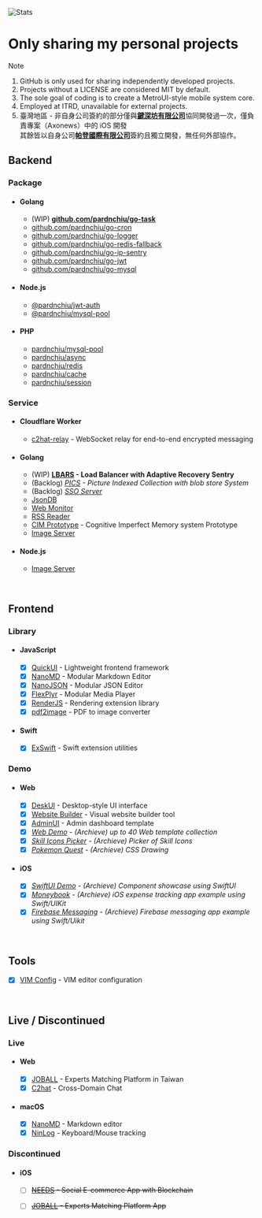![Stats](https://github-readme-stats-sigma-five.vercel.app/api?username=pardnchiu&show_icons=true&count_private=true)

# Only sharing my personal projects
> [!Note]
> 1. GitHub is only used for sharing independently developed projects.
> 2. Projects without a LICENSE are considered MIT by default.
> 3. The sole goal of coding is to create a MetroUI-style mobile system core.
> 4. Employed at ITRD, unavailable for external projects.
> 5. 臺灣地區 - 非自身公司簽約的部分僅與[**鍵深坊有限公司**](https://findbiz.nat.gov.tw/fts/query/QueryBar/queryInit.do?banNo=00248098)協同開發過一次，僅負責專案（Axonews）中的 iOS 開發<br>
>   其餘皆以自身公司[**帕登國際有限公司**](https://findbiz.nat.gov.tw/fts/query/QueryBar/queryInit.do?banNo=24924502)簽約且獨立開發，無任何外部協作。

## Backend
### Package
- #### Golang
  - (WIP) **[github.com/pardnchiu/go-task](https://github.com/pardnchiu/go-task)**
  - [github.com/pardnchiu/go-cron](https://pkg.go.dev/github.com/pardnchiu/go-cron)
  - [github.com/pardnchiu/go-logger](https://pkg.go.dev/github.com/pardnchiu/go-logger)
  - [github.com/pardnchiu/go-redis-fallback](https://pkg.go.dev/github.com/pardnchiu/go-redis-fallback)
  - [github.com/pardnchiu/go-ip-sentry](https://pkg.go.dev/github.com/pardnchiu/go-ip-sentry)
  - [github.com/pardnchiu/go-jwt](https://pkg.go.dev/github.com/pardnchiu/go-jwt)
  - [github.com/pardnchiu/go-mysql](https://pkg.go.dev/github.com/pardnchiu/go-mysql)
- #### Node.js 
  - [@pardnchiu/jwt-auth](https://www.npmjs.com/package/@pardnchiu/jwt-auth)
  - [@pardnchiu/mysql-pool](https://www.npmjs.com/package/@pardnchiu/mysql-pool)
- #### PHP
  - [pardnchiu/mysql-pool](https://packagist.org/packages/pardnchiu/mysql-pool)
  - [pardnchiu/async](https://packagist.org/packages/pardnchiu/async)
  - [pardnchiu/redis](https://packagist.org/packages/pardnchiu/redis)
  - [pardnchiu/cache](https://packagist.org/packages/pardnchiu/cache)
  - [pardnchiu/session](https://packagist.org/packages/pardnchiu/session)
### Service
- #### Cloudflare Worker
  - [c2hat-relay](https://github.com/pardnchiu/c2hat-relay) - WebSocket relay for end-to-end encrypted messaging
- #### Golang
  - (WIP) **[LBARS](https://github.com/pardnchiu/go-load-balance) - Load Balancer with Adaptive Recovery Sentry**
  - (Backlog) *[PICS](https://github.com/pardnchiu/PICS) - Picture Indexed Collection with blob store System*
  - (Backlog) *[SSO Server](https://github.com/pardnchiu/demo-go-sso-server)*
  - [JsonDB](https://github.com/pardnchiu/JsonDB)
  - [Web Monitor](https://github.com/pardnchiu/web-monitor)
  - [RSS Reader](https://github.com/pardnchiu/rss-reader)
  - [CIM Prototype](https://github.com/pardnchiu/cim-prototype) - Cognitive Imperfect Memory system Prototype
  - [Image Server](https://github.com/pardnchiu/demo-go-image-server)
- #### Node.js
  - [Image Server](https://github.com/pardnchiu/demo-node-image-server)

<br>

## Frontend
### Library
- #### JavaScript
  - [x] [QuickUI](https://quickui.pardn.io) - Lightweight frontend framework
  - [x] [NanoMD](https://nanomd.pardn.io) - Modular Markdown Editor
  - [x] [NanoJSON](https://nanojson.pardn.io) - Modular JSON Editor
  - [x] [FlexPlyr](https://flexplyr.pardn.io) - Modular Media Player
  - [x] [RenderJS](https://renderjs.pardn.io) - Rendering extension library
  - [x] [pdf2image](https://pardn.io/pdf2image) - PDF to image converter
- #### Swift
  - [x] [ExSwift](https://github.com/pardnchiu/ExSwift) - Swift extension utilities
### Demo
- #### Web
  - [x] [DeskUI](https://github.com/pardnltd/DeskUI) - Desktop-style UI interface
  - [x] [Website Builder](https://github.com/pardnltd/website-builder) - Visual website builder tool
  - [x] [AdminUI](https://github.com/pardnltd/adminui) - Admin dashboard template
  - [x] *[Web Demo](https://pardn.io/web-template) - (Archieve) up to 40 Web template collection*
  - [x] *[Skill Icons Picker](https://pardnchiu.github.io/SkilliconsPicker/) - (Archieve) Picker of Skill Icons*
  - [x] *[Pokemon Quest](https://github.com/pardnchiu/css-pokemon-quest) - (Archieve) CSS Drawing*
- #### iOS
  - [x] *[SwiftUI Demo](https://github.com/pardnchiu/demo-swiftui) - (Archieve) Component showcase using SwiftUI*
  - [x] *[Moneybook](https://github.com/pardnchiu/swift-moneybook) - (Archieve) iOS expense tracking app example using Swift/UIKit*
  - [x] *[Firebase Messaging](https://github.com/pardnchiu/swift-firebase-messaging) - (Archieve) Firebase messaging app example using Swift/Uikit*

<br>

## Tools
- [x] [VIM Config](https://github.com/pardnchiu/vim-config) - VIM editor configuration

<br>

## Live / Discontinued

### Live
- #### Web
  - [x] [JOBALL](https://joball.tw) - Experts Matching Platform in Taiwan
  - [x] [C2hat](https://chromewebstore.google.com/detail/c2hat-cross-domain-chat/chngimmfgmkpninihhljpidnieocmhdn) - Cross-Domain Chat
- #### macOS
  - [x] [NanoMD](https://apps.apple.com/us/app/nanomd-markdown-%E7%B7%A8%E8%BC%AF%E5%99%A8/id6740427920) - Markdown editor
  - [x] [NinLog](https://apps.apple.com/tw/app/ninlog-%E9%8D%B5%E7%9B%A4%E6%BB%91%E9%BC%A0%E8%BF%BD%E8%B9%A4/id6741706238) - Keyboard/Mouse tracking
### Discontinued
- #### iOS
  - [ ] <s>[NEEDS](https://appadvice.com/app/e9-96-8b-e7-ae-b1/1460355322.amp) - Social E-commerce App with Blockchain</s>
  - [ ] <s>[JOBALL](https://appadvice.com/app/joball-e6-8e-a5-e6-b4-bd/1272878907.amp) - Experts Matching Platform App</s>

